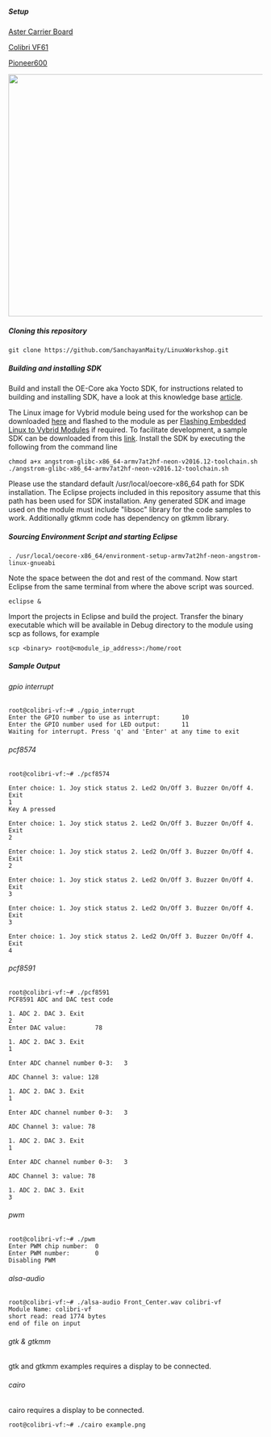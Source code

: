 ##### Setup

[Aster Carrier Board](https://www.toradex.com/products/carrier-boards/aster-carrier-board)

[Colibri VF61](https://www.toradex.com/computer-on-modules/colibri-arm-family/nxp-freescale-vybrid-vf6xx)

[Pioneer600](http://www.waveshare.com/wiki/Pioneer600)

<img src="https://github.com/SanchayanMaity/LinuxWorkshop/blob/master/images/aster-pioneer600.jpg" width="640" height="480">

##### Cloning this repository

```
git clone https://github.com/SanchayanMaity/LinuxWorkshop.git
```

##### Building and installing SDK

Build and install the OE-Core aka Yocto SDK, for instructions related to building and installing SDK, have a look at this knowledge base [article](http://developer.toradex.com/knowledge-base/linux-sdks).

The Linux image for Vybrid module being used for the workshop can be downloaded [here](https://share.toradex.com/9dlqpzgduzomatw) and flashed to the module as per [Flashing Embedded Linux to Vybrid Modules](http://developer.toradex.com/knowledge-base/flashing-linux-on-vybrid-modules) if required. To facilitate development, a sample SDK can be downloaded from this [link](https://share.toradex.com/erezkkl0c5yunve). Install the SDK by executing the following from the command line

```
chmod a+x angstrom-glibc-x86_64-armv7at2hf-neon-v2016.12-toolchain.sh
./angstrom-glibc-x86_64-armv7at2hf-neon-v2016.12-toolchain.sh
```

Please use the standard default /usr/local/oecore-x86_64 path for SDK installation. The Eclipse projects included in this repository assume that this path has been used for SDK installation. Any generated SDK and image used on the module must include "libsoc" library for the code samples to work. Additionally gtkmm code has dependency on gtkmm library.

##### Sourcing Environment Script and starting Eclipse
```
. /usr/local/oecore-x86_64/environment-setup-armv7at2hf-neon-angstrom-linux-gnueabi
```

Note the space between the dot and rest of the command. Now start Eclipse from the same terminal from where the above script was sourced.

```
eclipse &
```

Import the projects in Eclipse and build the project. Transfer the binary executable which will be available in Debug directory to the module using scp as follows, for example

```
scp <binary> root@<module_ip_address>:/home/root
```

##### Sample Output

###### gpio interrupt
```
root@colibri-vf:~# ./gpio_interrupt 
Enter the GPIO number to use as interrupt:      10
Enter the GPIO number used for LED output:      11
Waiting for interrupt. Press 'q' and 'Enter' at any time to exit
```

###### pcf8574
```
root@colibri-vf:~# ./pcf8574

Enter choice: 1. Joy stick status 2. Led2 On/Off 3. Buzzer On/Off 4. Exit
1
Key A pressed

Enter choice: 1. Joy stick status 2. Led2 On/Off 3. Buzzer On/Off 4. Exit
2

Enter choice: 1. Joy stick status 2. Led2 On/Off 3. Buzzer On/Off 4. Exit
2

Enter choice: 1. Joy stick status 2. Led2 On/Off 3. Buzzer On/Off 4. Exit
3

Enter choice: 1. Joy stick status 2. Led2 On/Off 3. Buzzer On/Off 4. Exit
3

Enter choice: 1. Joy stick status 2. Led2 On/Off 3. Buzzer On/Off 4. Exit
4
```

###### pcf8591
```
root@colibri-vf:~# ./pcf8591 
PCF8591 ADC and DAC test code

1. ADC 2. DAC 3. Exit
2
Enter DAC value:        78

1. ADC 2. DAC 3. Exit
1

Enter ADC channel number 0-3:   3

ADC Channel 3: value: 128

1. ADC 2. DAC 3. Exit
1

Enter ADC channel number 0-3:   3

ADC Channel 3: value: 78

1. ADC 2. DAC 3. Exit
1

Enter ADC channel number 0-3:   3

ADC Channel 3: value: 78

1. ADC 2. DAC 3. Exit
3
```

###### pwm
```
root@colibri-vf:~# ./pwm 
Enter PWM chip number:  0
Enter PWM number:       0
Disabling PWM
```

###### alsa-audio
```
root@colibri-vf:~# ./alsa-audio Front_Center.wav colibri-vf
Module Name: colibri-vf
short read: read 1774 bytes
end of file on input
```

###### gtk & gtkmm
gtk and gtkmm examples requires a display to be connected.

###### cairo
cairo requires a display to be connected.
```
root@colibri-vf:~# ./cairo example.png
```
